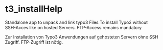 # t3_installHelp
Standalone app to unpack and link typo3 Files
To install Typo3 without SSH-Acces like  on hosted Servers. FTP-Access remains mandatory

Zur Installation von Typo3 Anwendungen auf gehosteten Servern ohne SSH Zugriff. FTP-Zugriff ist nötig.
